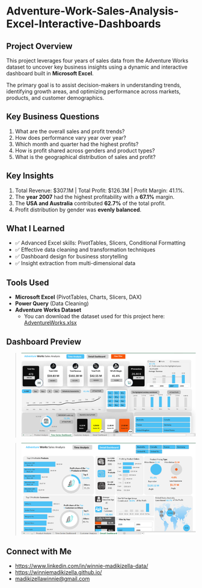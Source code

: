 # Adventure-Work-Sales-Analysis-Excel-Interactive-Dashboards

## Project Overview
This project leverages four years of sales data from the Adventure Works dataset to uncover key business insights using a dynamic and interactive dashboard built in **Microsoft Excel**.

The primary goal is to assist decision-makers in understanding trends, identifying growth areas, and optimizing performance across markets, products, and customer demographics.

## Key Business Questions
1. What are the overall sales and profit trends?
2. How does performance vary year over year?
3. Which month and quarter had the highest profits?
4. How is profit shared across genders and product types?
5. What is the geographical distribution of sales and profit?

## Key Insights
1. Total Revenue: $307.1M | Total Profit: $126.3M | Profit Margin: 41.1%.
2. The **year 2007** had the highest profitability with a **67.1%** margin.
3. The **USA and Australia** contributed **62.7%** of the total profit.
4. Profit distribution by gender was **evenly balanced**.

## What I Learned
- ✅ Advanced Excel skills: PivotTables, Slicers, Conditional Formatting
- ✅ Effective data cleaning and transformation techniques
- ✅ Dashboard design for business storytelling
- ✅ Insight extraction from multi-dimensional data

## Tools Used
- **Microsoft Excel** (PivotTables, Charts, Slicers, DAX)
- **Power Query** (Data Cleaning)
- **Adventure Works Dataset**
  - You can download the dataset used for this project here: [AdventureWorks.xlsx](AdventureWorks.xlsx)

## Dashboard Preview

> ![Dashboard Preview](Time%20series%20Dashboard.png)

> ![Dashboard Preview](Detailed%20Dashboard.png)

## Connect with Me
- https://www.linkedin.com/in/winnie-madikizella-data/ 
- https://winniemadikizella.github.io/ 
- madikizellawinnie@gmail.com 
